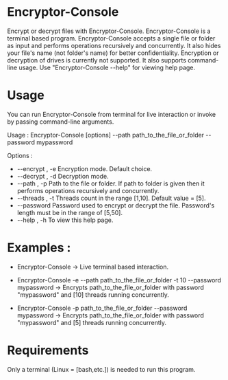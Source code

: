 # Encryptor-Console
Encrypt or decrypt files with Encryptor-Console. Encryptor-Console is a terminal based program.
Encryptor-Console accepts a single file or folder as input and performs operations recursively and concurrently.
It also hides your file's name (not folder's name) for better confidentiality.
Encryption or decryption of drives is currently not supported.
It also supports command-line usage. Use "Encryptor-Console --help" for viewing help page.
# Usage
You can run Encryptor-Console from terminal for live interaction or invoke by passing command-line arguments.

Usage :
Encryptor-Console [options] --path path_to_the_file_or_folder --password mypassword
                                               
Options :
* --encrypt , -e   Encryption mode. Default choice.
* --decrypt , -d   Decryption mode.
* --path , -p      Path to the file or folder. If path to folder is given then it performs operations recursively and concurrently.
* --threads , -t   Threads count in the range [1,10]. Default value = [5].
* --password       Password used to encrypt or decrypt the file. Password's length must be in the range of [5,50].
* --help , -h      To view this help page.
# Examples :
* Encryptor-Console                                                                       -> Live terminal based interaction.
* Encryptor-Console -e --path path_to_the_file_or_folder -t 10 --password mypassword      -> Encrypts path_to_the_file_or_folder with password "mypassword" and [10] threads running concurrently.
                                               
* Encryptor-Console -p path_to_the_file_or_folder --password mypassword                   -> Encrypts path_to_the_file_or_folder with password "mypassword" and [5] threads running concurrently.
# Requirements
Only a terminal (Linux = [bash,etc.]) is needed to run this program.
